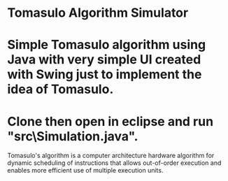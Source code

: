 # Tomasulo Algorithm Simulator

# Simple Tomasulo algorithm using Java with very simple UI created with Swing just to implement the idea of Tomasulo.

# Clone then open in eclipse and run "src\Simulation.java".

Tomasulo's algorithm is a computer architecture hardware algorithm for dynamic scheduling of instructions that allows out-of-order execution and enables more efficient use of multiple execution units.
